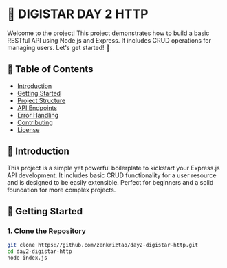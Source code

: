 # 🚀 DIGISTAR DAY 2 HTTP

Welcome to the project! This project demonstrates how to build a basic RESTful API using Node.js and Express. It includes CRUD operations for managing users. Let's get started! 🌟

## 📖 Table of Contents

- [Introduction](#introduction)
- [Getting Started](#getting-started)
- [Project Structure](#project-structure)
- [API Endpoints](#api-endpoints)
- [Error Handling](#error-handling)
- [Contributing](#contributing)
- [License](#license)

## 🌟 Introduction

This project is a simple yet powerful boilerplate to kickstart your Express.js API development. It includes basic CRUD functionality for a user resource and is designed to be easily extensible. Perfect for beginners and a solid foundation for more complex projects.

## 🚀 Getting Started

### 1. Clone the Repository

```bash
git clone https://github.com/zenkriztao/day2-digistar-http.git
cd day2-digistar-http
node index.js
